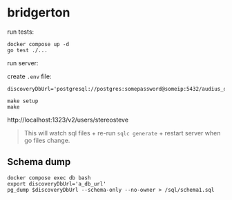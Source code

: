 # bridgerton

run tests:

```
docker compose up -d
go test ./...
```

run server:

create `.env` file:

```
discoveryDbUrl='postgresql://postgres:somepassword@someip:5432/audius_discovery'
```

```
make setup
make
```

http://localhost:1323/v2/users/stereosteve

> This will watch sql files + re-run `sqlc generate` + restart server when go files change.

## Schema dump

```
docker compose exec db bash
export discoveryDbUrl='a_db_url'
pg_dump $discoveryDbUrl --schema-only --no-owner > /sql/schema1.sql
```
